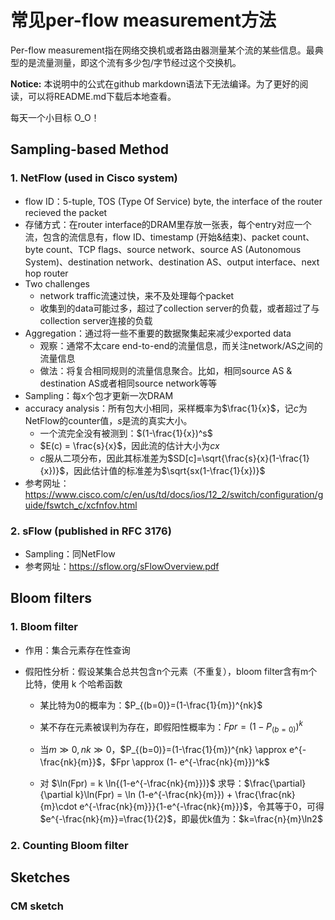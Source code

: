 # 常见per-flow measurement方法

Per-flow measurement指在网络交换机或者路由器测量某个流的某些信息。最典型的是流量测量，即这个流有多少包/字节经过这个交换机。

<b>Notice:</b> 本说明中的公式在github markdown语法下无法编译。为了更好的阅读，可以将README.md下载后本地查看。


每天一个小目标 O_O！



## Sampling-based Method

### 1. NetFlow (used in Cisco system)

- flow ID：5-tuple, TOS (Type Of Service) byte, the interface of the router recieved the packet
- 存储方式：在router interface的DRAM里存放一张表，每个entry对应一个流，包含的流信息有，flow ID、timestamp (开始&结束)、packet count、byte count、TCP flags、source network、source AS (Autonomous System)、destination network、destination AS、output interface、next hop router
- Two challenges
  - network traffic流速过快，来不及处理每个packet
  - 收集到的data可能过多，超过了collection server的负载，或者超过了与collection server连接的负载
- Aggregation：通过将一些不重要的数据聚集起来减少exported data
  - 观察：通常不太care end-to-end的流量信息，而关注network/AS之间的流量信息
  - 做法：将复合相同规则的流量信息聚合。比如，相同source AS & destination AS或者相同source network等等
- Sampling：每x个包才更新一次DRAM
- accuracy analysis：所有包大小相同，采样概率为$\frac{1}{x}$，记$c$为NetFlow的counter值，$s$是流的真实大小。
  - 一个流完全没有被测到：$(1-\frac{1}{x})^s$
  - $E(c) = \frac{s}{x}​$，因此流的估计大小为$cx​$
  - $c$服从二项分布，因此其标准差为$SD[c]=\sqrt{\frac{s}{x}(1-\frac{1}{x})}$，因此估计值的标准差为$\sqrt{sx(1-\frac{1}{x})}$
- 参考网址：https://www.cisco.com/c/en/us/td/docs/ios/12_2/switch/configuration/guide/fswtch_c/xcfnfov.html

### 2. sFlow (published in RFC 3176)

- Sampling：同NetFlow
- 参考网址：https://sflow.org/sFlowOverview.pdf

## Bloom filters

### 1. Bloom filter
- 作用：集合元素存在性查询

- 假阳性分析：假设某集合总共包含n个元素（不重复），bloom filter含有m个比特，使用 k 个哈希函数

  - 某比特为0的概率为：$P_{(b=0)}=(1-\frac{1}{m})^{nk}​$

  - 某不存在元素被误判为存在，即假阳性概率为：$Fpr = (1-P_{(b=0)})^k$

  - 当$m \gg 0, nk \gg 0$，$P_{(b=0)}=(1-\frac{1}{m})^{nk} \approx e^{-\frac{nk}{m}}$，$Fpr \approx (1- e^{-\frac{nk}{m}})^k$

  - 对 $\ln(Fpr) = k \ln{(1-e^{-\frac{nk}{m}})}$ 求导：$\frac{\partial}{\partial k}\ln(Fpr) = \ln (1-e^{-\frac{nk}{m}}) + \frac{\frac{nk}{m}\cdot e^{-\frac{nk}{m}}}{1-e^{-\frac{nk}{m}}}$，令其等于0，可得$e^{-\frac{nk}{m}}=\frac{1}{2}$，即最优k值为：$k=\frac{n}{m}\ln2$

### 2. Counting Bloom filter

## Sketches

### CM sketch

